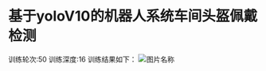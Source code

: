 # 基于yoloV10的机器人系统车间头盔佩戴检测
训练轮次:50  训练深度:16
训练结果如下：
![图片名称](https://github.com/Agostome/-yoloV10-Helmet-inspection-in-industrial-robot-workshop-/blob/main/results.png)
